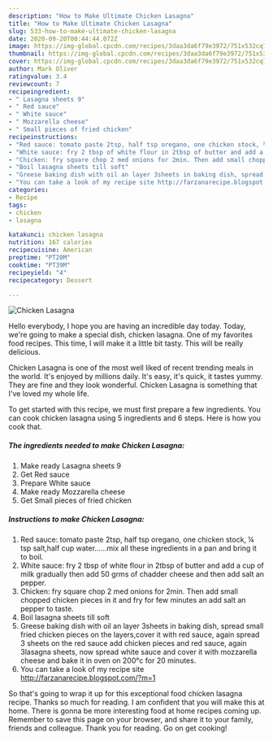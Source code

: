 ```yaml
---
description: "How to Make Ultimate Chicken Lasagna"
title: "How to Make Ultimate Chicken Lasagna"
slug: 533-how-to-make-ultimate-chicken-lasagna
date: 2020-09-20T00:44:44.072Z
image: https://img-global.cpcdn.com/recipes/3daa3da6f79e3972/751x532cq70/chicken-lasagna-recipe-main-photo.jpg
thumbnail: https://img-global.cpcdn.com/recipes/3daa3da6f79e3972/751x532cq70/chicken-lasagna-recipe-main-photo.jpg
cover: https://img-global.cpcdn.com/recipes/3daa3da6f79e3972/751x532cq70/chicken-lasagna-recipe-main-photo.jpg
author: Mark Oliver
ratingvalue: 3.4
reviewcount: 7
recipeingredient:
- " Lasagna sheets 9"
- " Red sauce"
- " White sauce"
- " Mozzarella cheese"
- " Small pieces of fried chicken"
recipeinstructions:
- "Red sauce: tomato paste 2tsp, half tsp oregano, one chicken stock, ¼ tsp salt,half cup water......mix all these ingredients in a pan and bring it to boil."
- "White sauce: fry 2 tbsp of white flour in 2tbsp of butter and add a cup of milk gradually then add 50 grms of chadder cheese and then add salt an pepper."
- "Chicken: fry square chop 2 med onions for 2min. Then add small chopped chicken pieces in it and fry for few minutes an add salt an pepper to taste."
- "Boil lasagna sheets till soft"
- "Greese baking dish with oil an layer 3sheets in baking dish, spread small fried chicken pieces on the layers,cover it with red sauce, again spread 3 sheets on the red sauce add chicken pieces and red sauce, again 3lasagna sheets, now spread white sauce and cover it with mozzarella cheese and bake it in oven on 200°c for 20 minutes."
- "You can take a look of my recipe site http://farzanarecipe.blogspot.com/?m=1"
categories:
- Recipe
tags:
- chicken
- lasagna

katakunci: chicken lasagna 
nutrition: 167 calories
recipecuisine: American
preptime: "PT20M"
cooktime: "PT39M"
recipeyield: "4"
recipecategory: Dessert

---
```



![Chicken Lasagna](https://img-global.cpcdn.com/recipes/3daa3da6f79e3972/751x532cq70/chicken-lasagna-recipe-main-photo.jpg)

Hello everybody, I hope you are having an incredible day today. Today, we're going to make a special dish, chicken lasagna. One of my favorites food recipes. This time, I will make it a little bit tasty. This will be really delicious.

Chicken Lasagna is one of the most well liked of recent trending meals in the world. It's enjoyed by millions daily. It's easy, it's quick, it tastes yummy. They are fine and they look wonderful. Chicken Lasagna is something that I've loved my whole life.




To get started with this recipe, we must first prepare a few ingredients. You can cook chicken lasagna using 5 ingredients and 6 steps. Here is how you cook that.

<!--inarticleads1-->

##### The ingredients needed to make Chicken Lasagna:

1. Make ready  Lasagna sheets 9
1. Get  Red sauce
1. Prepare  White sauce
1. Make ready  Mozzarella cheese
1. Get  Small pieces of fried chicken




<!--inarticleads2-->

##### Instructions to make Chicken Lasagna:

1. Red sauce: tomato paste 2tsp, half tsp oregano, one chicken stock, ¼ tsp salt,half cup water......mix all these ingredients in a pan and bring it to boil.
1. White sauce: fry 2 tbsp of white flour in 2tbsp of butter and add a cup of milk gradually then add 50 grms of chadder cheese and then add salt an pepper.
1. Chicken: fry square chop 2 med onions for 2min. Then add small chopped chicken pieces in it and fry for few minutes an add salt an pepper to taste.
1. Boil lasagna sheets till soft
1. Greese baking dish with oil an layer 3sheets in baking dish, spread small fried chicken pieces on the layers,cover it with red sauce, again spread 3 sheets on the red sauce add chicken pieces and red sauce, again 3lasagna sheets, now spread white sauce and cover it with mozzarella cheese and bake it in oven on 200°c for 20 minutes.
1. You can take a look of my recipe site http://farzanarecipe.blogspot.com/?m=1




So that's going to wrap it up for this exceptional food chicken lasagna recipe. Thanks so much for reading. I am confident that you will make this at home. There is gonna be more interesting food at home recipes coming up. Remember to save this page on your browser, and share it to your family, friends and colleague. Thank you for reading. Go on get cooking!
